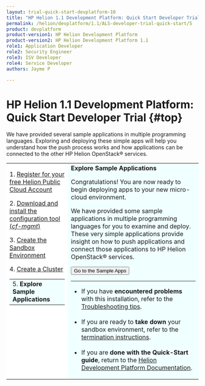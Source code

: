 ```yaml
---
layout: trial-quick-start-devplatform-10
title: "HP Helion 1.1 Development Platform: Quick Start Developer Trial Step 5"
permalink: /helion/devplatform/1.1/ALS-developer-trial-quick-start/5
product: devplatform
product-version1: HP Helion Development Platform
product-version2: HP Helion Development Platform 1.1
role1: Application Developer
role2: Security Engineer
role3: ISV Developer 
role4: Service Developer
authors: Jayme P

---
```

<!--UNDER REVISION-->

<script>
function PageRefresh {
onLoad="window.refresh"
}
PageRefresh();
</script>

# HP Helion 1.1 Development Platform: Quick Start Developer Trial {#top}

We have provided several sample applications in multiple programming languages. Exploring and deploying these simple apps will help you understand how the push process works and how applications can be connected to the other HP Helion OpenStack&#174; services. 


<table style="background-color: #FFF; vertical-align:top;">
<tr style="padding: 0;">
<td style="vertical-align:top;">
<p>
1. <a href="http://15.184.32.138/helion/devplatform/1.1/ALS-developer-trial-quick-start/">Register for your free Helion Public Cloud Account</a>
</p><p>
2. <a href="http://15.184.32.138/helion/devplatform/1.1/ALS-developer-trial-quick-start/2">Download and install the configuration tool (<i>cf-mgmt</i>)</a>
</p><p>
3. <a href="http://15.184.32.138/helion/devplatform/1.1/ALS-developer-trial-quick-start/3">Create the Sandbox Environment</a></p>
<p>
4. <a href="http://15.184.32.138/helion/devplatform/1.1/ALS-developer-trial-quick-start/4">Create a Cluster</a></p>
  <table border="0" style="background-color: #FFF;">
   <tr>
   <td style="background-color: #F0FFFF;">
    5. <b>Explore Sample Applications</b>
   </td>
   </tr>
   </table>
</p>
</td>

<td style="background-color: #F0FFFF; vertical-align: top;"><b>Explore Sample Applications</b>
<p>Congratulations! You are now ready to begin deploying apps to your new micro-cloud environment.</p>

We have provided some sample applications in multiple programming languages</a> for you to examine and deploy. These very simple applications provide insight on how to push applications and connect those applications to HP Helion OpenStack&#174; services.
</p><p><form action="http://15.184.32.138/helion/devplatform/1.1/appdev/" target="_blank" method="get">
    <input type="submit" value="Go to the Sample Apps" 
         name="Submit" id="frm1_submit" />
</form></p><hr>
<ul>
<li>If you have <b>encountered problems</b> with this installation, refer to the <a href="http://15.184.32.138/helion/devplatform/1.1/ALS-developer-trial-quick-start/6">Troubleshooting tips</a>.</li><br />
<li>If you are ready to <b>take down</b> your sandbox environment, refer to the <a href="http://15.184.32.138/helion/devplatform/1.1/ALS-developer-trial-quick-start/6">termination instructions</a>.</li><br />
<li>If you are <b>done with the Quick-Start guide</b>, return to the <a href="http://15.184.32.138/helion/devplatform/1.1/">Helion Development Platform Documentation</a>.</li>
</ul>
</td>
</tr>
</table>